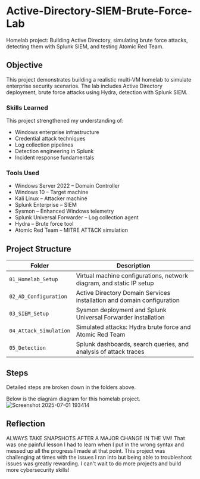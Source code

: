 # Active-Directory-SIEM-Brute-Force-Lab

Homelab project: Building Active Directory, simulating brute force attacks, detecting them with Splunk SIEM, and testing Atomic Red Team.

## Objective

This project demonstrates building a realistic multi-VM homelab to simulate enterprise security scenarios. The lab includes Active Directory deployment, brute force attacks using Hydra,  detection with Splunk SIEM.

### Skills Learned

This project strengthened my understanding of:
- Windows enterprise infrastructure
- Credential attack techniques
- Log collection pipelines
- Detection engineering in Splunk
- Incident response fundamentals

### Tools Used

- Windows Server 2022 – Domain Controller
- Windows 10 – Target machine
- Kali Linux – Attacker machine
- Splunk Enterprise – SIEM
- Sysmon – Enhanced Windows telemetry
- Splunk Universal Forwarder – Log collection agent
- Hydra – Brute force tool
- Atomic Red Team – MITRE ATT&CK simulation

## Project Structure

| Folder | Description |
|--------|-------------|
| `01_Homelab_Setup` | Virtual machine configurations, network diagram, and static IP setup |
| `02_AD_Configuration` | Active Directory Domain Services installation and domain configuration |
| `03_SIEM_Setup` | Sysmon deployment and Splunk Universal Forwarder installation |
| `04_Attack_Simulation` | Simulated attacks: Hydra brute force and Atomic Red Team |
| `05_Detection` | Splunk dashboards, search queries, and analysis of attack traces |

## Steps

Detailed steps are broken down in the folders above. 

Below is the diagram diagram for this homelab project.  
![Screenshot 2025-07-01 193414](https://github.com/user-attachments/assets/0ea2d2e4-6d16-487d-b2d6-e57650701481)

## Reflection

ALWAYS TAKE SNAPSHOTS AFTER A MAJOR CHANGE IN THE VM! That was one painful lesson I had to learn when I put in the wrong syntax and messed up all the progress I made at that point. This project was challenging at times with the issues I ran into but being able to troubleshoot issues was greatly rewarding. I can't wait to do more projects and build more cybersecurity skills! 
